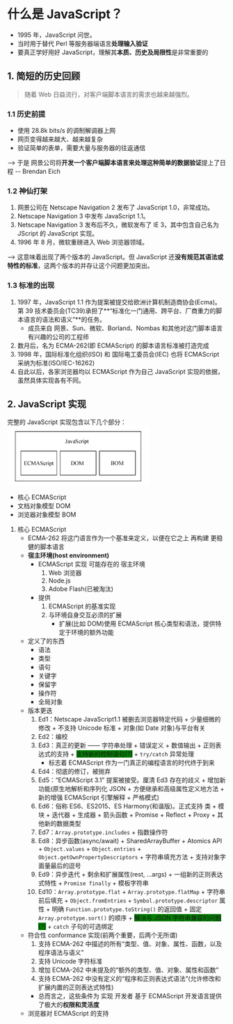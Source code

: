 <!--
 * @Author: East
 * @Date: 2022-01-13 17:10:23
 * @LastEditTime: 2022-01-19 22:22:16
 * @LastEditors: Please set LastEditors
 * @Description: 1. js 历史回顾
                 2. js 是什么
                 3. js 与 ECMAScript 的关系
                 4. JavaScript 的不同版本
 * @FilePath: \forGreaterGood\javascript\js红宝书4\1-什么是JavaScript.md
-->

# 什么是 JavaScript？

- 1995 年，JavaScript 问世。
- 当时用于替代 Perl 等服务器端语言**处理输入验证**
- 要真正学好用好 JavaScript，理解其**本质、历史及局限性**是非常重要的

## 1. 简短的历史回顾

> 随着 Web 日益流行，对客户端脚本语言的需求也越来越强烈。

### 1.1 历史前提

- 使用 28.8k bits/s 的调制解调器上网
- 网页变得越来越大、越来越复杂
- 验证简单的表单，需要大量与服务器的往返通信

--> 于是 网景公司将**开发一个客户端脚本语言来处理这种简单的数据验证**提上了日程 -- Brendan Eich

### 1.2 神仙打架

1. 网景公司在 Netscape Navigation 2 发布了 JavaScript 1.0，非常成功。
2. Netscape Navigation 3 中发布 JavaScript 1.1。
3. Netscape Navigation 3 发布后不久，微软发布了 IE 3，其中包含自己名为 JScript 的 JavaScript 实现。
4. 1996 年 8 月，微软重磅进入 Web 浏览器领域。

--> 这意味着出现了两个版本的 JavaScript。但 JavaScript 还**没有规范其语法或特性的标准**，这两个版本的并存让这个问题更加突出。

### 1.3 标准的出现

1. 1997 年，JavaScript 1.1 作为提案被提交给欧洲计算机制造商协会(Ecma)。第 39 技术委员会(TC39)承担了**“标准化一门通用、跨平台、厂商重力的脚本语言的语法和语义”**的任务。
   - 成员来自 网景、Sun、微软、Borland、Nombas 和其他对这门脚本语言有兴趣的公司的工程师
2. 数月后，名为 ECMA-262(即 ECMAScript) 的脚本语言标准被打造完成
3. 1998 年，国际标准化组织(ISO) 和 国际电工委员会(IEC) 也将 ECMAScript 采纳为标准(ISO/IEC-16262)
4. 自此以后，各家浏览器均以 ECMAScript 作为自己 JavaScript 实现的依据，虽然具体实现各有不同。

## 2. JavaScript 实现

完整的 JavaScript 实现包含以下几个部分：![JavaScript 组成部分](imgs/1-js组成部分.png)

- 核心 ECMAScript
- 文档对象模型 DOM
- 浏览器对象模型 BOM

1. 核心 ECMAScript
   - ECMA-262 将这门语言作为一个基准来定义，以便在它之上 再构建 更稳健的脚本语言
   - **宿主环境(host environment)**
     - ECMAScript 实现 可能存在的 宿主环境
       1. Web 浏览器
       2. Node.js
       3. Adobe Flash(已被淘汰)
     - 提供
       1. ECMAScript 的基准实现
       2. 与环境自身交互必须的扩展
          - 扩展(比如 DOM)使用 ECMAScript 核心类型和语法，提供特定于环境的额外功能
   - 定义了的东西
     - 语法
     - 类型
     - 语句
     - 关键字
     - 保留字
     - 操作符
     - 全局对象
   - 版本更迭
     1. Ed1：Netscape JavaScript1.1 被删去浏览器特定代码 + 少量细微的修改 + 不支持 Unicode 标准 + 对象(如 Date 对象)与平台有关
     2. Ed2：编校
     3. Ed3：真正的更新 —— 字符串处理 + 错误定义 + 数值输出 + 正则表达式的支持 + <span style="background: green">支持新的控制语句(?)</span> + `try/catch` 异常处理
        - 标志着 ECMAScript 作为一门真正的编程语言的时代终于到来
     4. Ed4：彻底的修订，被抛弃
     5. Ed5：“ECMAScript 3.1” 提案被接受。厘清 Ed3 存在的歧义 + 增加新功能(原生地解析和序列化 JSON + 方便继承和高级属性定义地方法 + 新的增强 ECMAScript 引擎解释 + 严格模式)
     6. Ed6：俗称 ES6、ES2015、ES Harmony(和谐版)。正式支持 类 + 模块 + 迭代器 + 生成器 + 箭头函数 + Promise + Reflect + Proxy + 其他新的数据类型
     7. Ed7：`Array.prototype.includes` + 指数操作符
     8. Ed8：异步函数(async/await) + SharedArrayBuffer + Atomics API + `Object.values` + `Object.entries` + `Object.getOwnPropertyDescriptors` + 字符串填充方法 + 支持对象字面量最后的逗号
     9. Ed9：异步迭代 + 剩余和扩展属性(rest, ...args) + 一组新的正则表达式特性 + `Promise finally` + 模板字符串
     10. Ed10：`Array.prototype.flat` + `Array.prototype.flatMap` + 字符串前后填充 + `Object.fromEntries` + `Symbol.prototype.descriptor` 属性 + 明确 `Function.prototype.toString()` 的返回值 + 固定 `Array.prototype.sort()` 的顺序 + <span style="background: green">解决与 JSON 字符串兼容的问题(?)</span> + `catch` 子句的可选绑定
   - 符合性 conformance 实现(前两个重要，后两个无所谓)
     1. 支持 ECMA-262 中描述的所有“类型、值、对象、属性、函数，以及程序语法与语义”
     2. 支持 Unicode 字符标准
     3. 增加 ECMA-262 中未提及的“额外的类型、值、对象、属性和函数”
     4. 支持 ECMA-262 中没有定义的“程序和正则表达式语法”(允许修改和扩展内置的正则表达式特性)
     - 总而言之，这些条件为 实现 开发者 基于 ECMAScript 开发语言提供了极大的**权限和灵活度**
   - 浏览器对 ECMAScript 的支持
